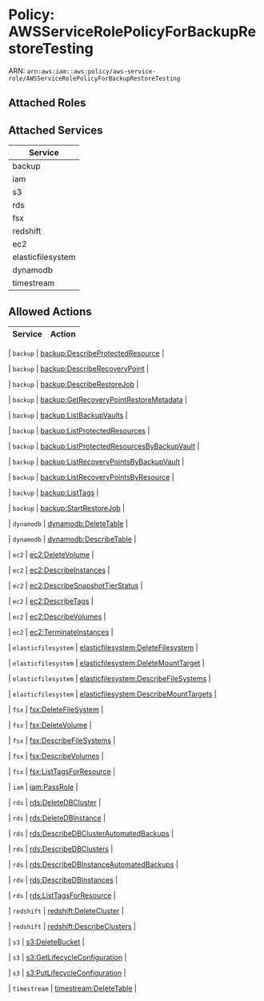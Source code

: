 # Policy: AWSServiceRolePolicyForBackupRestoreTesting

ARN: `arn:aws:iam::aws:policy/aws-service-role/AWSServiceRolePolicyForBackupRestoreTesting`

## Attached Roles

## Attached Services

| Service |
|---------|
| backup |
| iam |
| s3 |
| rds |
| fsx |
| redshift |
| ec2 |
| elasticfilesystem |
| dynamodb |
| timestream |

## Allowed Actions

| Service | Action |
|:-------:|--------|

| `backup` | [backup:DescribeProtectedResource](../actions.md#backup:describeprotectedresource) |

| `backup` | [backup:DescribeRecoveryPoint](../actions.md#backup:describerecoverypoint) |

| `backup` | [backup:DescribeRestoreJob](../actions.md#backup:describerestorejob) |

| `backup` | [backup:GetRecoveryPointRestoreMetadata](../actions.md#backup:getrecoverypointrestoremetadata) |

| `backup` | [backup:ListBackupVaults](../actions.md#backup:listbackupvaults) |

| `backup` | [backup:ListProtectedResources](../actions.md#backup:listprotectedresources) |

| `backup` | [backup:ListProtectedResourcesByBackupVault](../actions.md#backup:listprotectedresourcesbybackupvault) |

| `backup` | [backup:ListRecoveryPointsByBackupVault](../actions.md#backup:listrecoverypointsbybackupvault) |

| `backup` | [backup:ListRecoveryPointsByResource](../actions.md#backup:listrecoverypointsbyresource) |

| `backup` | [backup:ListTags](../actions.md#backup:listtags) |

| `backup` | [backup:StartRestoreJob](../actions.md#backup:startrestorejob) |

| `dynamodb` | [dynamodb:DeleteTable](../actions.md#dynamodb:deletetable) |

| `dynamodb` | [dynamodb:DescribeTable](../actions.md#dynamodb:describetable) |

| `ec2` | [ec2:DeleteVolume](../actions.md#ec2:deletevolume) |

| `ec2` | [ec2:DescribeInstances](../actions.md#ec2:describeinstances) |

| `ec2` | [ec2:DescribeSnapshotTierStatus](../actions.md#ec2:describesnapshottierstatus) |

| `ec2` | [ec2:DescribeTags](../actions.md#ec2:describetags) |

| `ec2` | [ec2:DescribeVolumes](../actions.md#ec2:describevolumes) |

| `ec2` | [ec2:TerminateInstances](../actions.md#ec2:terminateinstances) |

| `elasticfilesystem` | [elasticfilesystem:DeleteFilesystem](../actions.md#elasticfilesystem:deletefilesystem) |

| `elasticfilesystem` | [elasticfilesystem:DeleteMountTarget](../actions.md#elasticfilesystem:deletemounttarget) |

| `elasticfilesystem` | [elasticfilesystem:DescribeFileSystems](../actions.md#elasticfilesystem:describefilesystems) |

| `elasticfilesystem` | [elasticfilesystem:DescribeMountTargets](../actions.md#elasticfilesystem:describemounttargets) |

| `fsx` | [fsx:DeleteFileSystem](../actions.md#fsx:deletefilesystem) |

| `fsx` | [fsx:DeleteVolume](../actions.md#fsx:deletevolume) |

| `fsx` | [fsx:DescribeFileSystems](../actions.md#fsx:describefilesystems) |

| `fsx` | [fsx:DescribeVolumes](../actions.md#fsx:describevolumes) |

| `fsx` | [fsx:ListTagsForResource](../actions.md#fsx:listtagsforresource) |

| `iam` | [iam:PassRole](../actions.md#iam:passrole) |

| `rds` | [rds:DeleteDBCluster](../actions.md#rds:deletedbcluster) |

| `rds` | [rds:DeleteDBInstance](../actions.md#rds:deletedbinstance) |

| `rds` | [rds:DescribeDBClusterAutomatedBackups](../actions.md#rds:describedbclusterautomatedbackups) |

| `rds` | [rds:DescribeDBClusters](../actions.md#rds:describedbclusters) |

| `rds` | [rds:DescribeDBInstanceAutomatedBackups](../actions.md#rds:describedbinstanceautomatedbackups) |

| `rds` | [rds:DescribeDBInstances](../actions.md#rds:describedbinstances) |

| `rds` | [rds:ListTagsForResource](../actions.md#rds:listtagsforresource) |

| `redshift` | [redshift:DeleteCluster](../actions.md#redshift:deletecluster) |

| `redshift` | [redshift:DescribeClusters](../actions.md#redshift:describeclusters) |

| `s3` | [s3:DeleteBucket](../actions.md#s3:deletebucket) |

| `s3` | [s3:GetLifecycleConfiguration](../actions.md#s3:getlifecycleconfiguration) |

| `s3` | [s3:PutLifecycleConfiguration](../actions.md#s3:putlifecycleconfiguration) |

| `timestream` | [timestream:DeleteTable](../actions.md#timestream:deletetable) |
